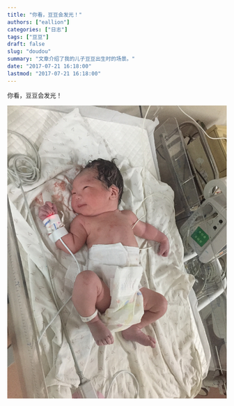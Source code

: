```yaml
---
title: "你看，豆豆会发光！"
authors: ["eallion"]
categories: ["日志"]
tags: ["豆豆"]
draft: false
slug: "doudou"
summary: "文章介绍了我的儿子豆豆出生时的场景。"
date: "2017-07-21 16:18:00"
lastmod: "2017-07-21 16:18:00"
---
```


你看，豆豆会发光！

![](1995709596.jpg)
